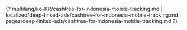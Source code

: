 {? multilang/ko-KR/cashtree-for-indonesia-mobile-tracking.md | localized/deep-linked-ads/cashtree-for-indonesia-mobile-tracking.md | pages/deep-linked-ads/cashtree-for-indonesia-mobile-tracking.md ?}
